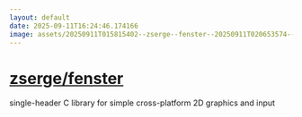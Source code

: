 ```yaml
---
layout: default
date: 2025-09-11T16:24:46.174166
image: assets/20250911T015815402--zserge--fenster--20250911T020653574--cropped.png
---
```


# [zserge/fenster](https://github.com/zserge/fenster)

single-header C library for simple cross-platform 2D graphics and input
